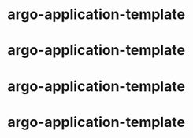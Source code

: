 # argo-application-template
# argo-application-template
# argo-application-template
# argo-application-template

